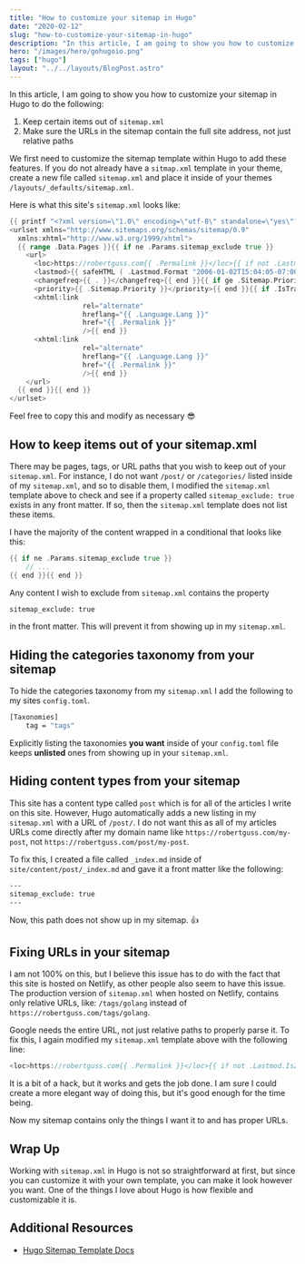 ```yaml
---
title: "How to customize your sitemap in Hugo"
date: "2020-02-12"
slug: "how-to-customize-your-sitemap-in-hugo"
description: "In this article, I am going to show you how to customize your sitemap in Hugo (Golang)"
hero: "/images/hero/gohugoio.png"
tags: ["hugo"]
layout: "../../layouts/BlogPost.astro"
---
```


In this article, I am going to show you how to customize your sitemap in Hugo to do the following:

1. Keep certain items out of `sitemap.xml`
2. Make sure the URLs in the sitemap contain the full site address, not just relative paths

We first need to customize the sitemap template within Hugo to add these features. If you do not already have a `sitmap.xml` template in your theme, create a new file called `sitemap.xml` and place it inside of your themes
`/layouts/_defaults/sitemap.xml`.

Here is what this site's `sitemap.xml` looks like:

```go
{{ printf "<?xml version=\"1.0\" encoding=\"utf-8\" standalone=\"yes\"?>" | safeHTML }}
<urlset xmlns="http://www.sitemaps.org/schemas/sitemap/0.9"
  xmlns:xhtml="http://www.w3.org/1999/xhtml">
  {{ range .Data.Pages }}{{ if ne .Params.sitemap_exclude true }}
    <url>
      <loc>https://robertguss.com{{ .Permalink }}</loc>{{ if not .Lastmod.IsZero }}
      <lastmod>{{ safeHTML ( .Lastmod.Format "2006-01-02T15:04:05-07:00" ) }}</lastmod>{{ end }}{{ with .Sitemap.ChangeFreq }}
      <changefreq>{{ . }}</changefreq>{{ end }}{{ if ge .Sitemap.Priority 0.0 }}
      <priority>{{ .Sitemap.Priority }}</priority>{{ end }}{{ if .IsTranslated }}{{ range .Translations }}
      <xhtml:link
                  rel="alternate"
                  hreflang="{{ .Language.Lang }}"
                  href="{{ .Permalink }}"
                  />{{ end }}
      <xhtml:link
                  rel="alternate"
                  hreflang="{{ .Language.Lang }}"
                  href="{{ .Permalink }}"
                  />{{ end }}
    </url>
  {{ end }}{{ end }}
</urlset>
```

Feel free to copy this and modify as necessary 😎

## How to keep items out of your sitemap.xml

There may be pages, tags, or URL paths that you wish to keep out of your `sitemap.xml`. For instance, I do not want `/post/` or `/categories/` listed inside of my `sitemap.xml`, and so to disable them, I modified the `sitemap.xml` template above to check and see if a property called `sitemap_exclude: true` exists in any front matter. If so, then the `sitemap.xml` template does not list these items.

I have the majority of the content wrapped in a conditional that looks like this:

```go
{{ if ne .Params.sitemap_exclude true }}
    // ...
{{ end }}{{ end }}
```

Any content I wish to exclude from `sitemap.xml` contains the property

```bash
sitemap_exclude: true
```

in the front matter. This will prevent it from showing up in my `sitemap.xml`.

## Hiding the categories taxonomy from your sitemap

To hide the categories taxonomy from my `sitemap.xml` I add the following to my sites `config.toml`.

```bash
[Taxonomies]
    tag = "tags"
```

Explicitly listing the taxonomies **you want** inside of your `config.toml` file keeps **unlisted** ones from showing up in your `sitemap.xml`.

## Hiding content types from your sitemap

This site has a content type called `post` which is for all of the articles I write on this site. However, Hugo automatically adds a new listing in my `sitemap.xml` with a URL of `/post/`. I do not want this as all of my articles URLs come directly after my domain name like `https://robertguss.com/my-post`, not `https://robertguss.com/post/my-post`.

To fix this, I created a file called `_index.md` inside of `site/content/post/_index.md` and gave it a front matter like the following:

```bash
---
sitemap_exclude: true
---
```

Now, this path does not show up in my sitemap. 👍

## Fixing URLs in your sitemap

I am not 100% on this, but I believe this issue has to do with the fact that this site is hosted on Netlify, as other people also seem to have this issue. The production version of `sitemap.xml` when hosted on Netlify, contains only relative URLs, like: `/tags/golang` instead of `https://robertguss.com/tags/golang`.

Google needs the entire URL, not just relative paths to properly parse it. To fix this, I again modified my `sitemap.xml` template above with the following line:

```go
<loc>https://robertguss.com{{ .Permalink }}</loc>{{ if not .Lastmod.IsZero }}
```

It is a bit of a hack, but it works and gets the job done. I am sure I could create a more elegant way of doing this, but it's good enough for the time being.

Now my sitemap contains only the things I want it to and has proper URLs.

## Wrap Up

Working with `sitemap.xml` in Hugo is not so straightforward at first, but since you can customize it with your own template, you can make it look however you want. One of the things I love about Hugo is how flexible and customizable it is.

## Additional Resources

- [Hugo Sitemap Template Docs](https://gohugo.io/templates/sitemap-template/)

